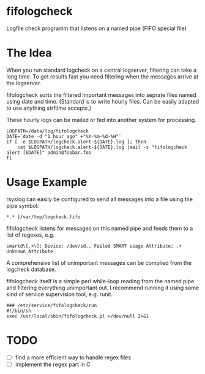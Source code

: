 fifologcheck
============

Logfile check programm that listens on a named pipe (FIFO special file)

The Idea
========

When you run standard logcheck on a central logserver, filtering can take a long time. To get results fast you need filtering when the messages arrive at the logserver. 

fifologcheck sorts the filtered important messages into seprate files named using date and time. (Standard is to write hourly files. Can be easily adapted to use anything strftime accepts.)

These hourly logs can be mailed or fed into another system for processing.
```
LOGPATH=/data/log/fifologcheck
DATE=`date -d "1 hour ago" +"%Y-%m-%d-%H"`
if [ -e $LOGPATH/logcheck.alert-${DATE}.log ]; then
    cat $LOGPATH/logcheck.alert-${DATE}.log |mail -s "fifologcheck alert [$DATE]" admin@foobar.foo
fi
```

Usage Example
=============

rsyslog can easily be configured to send all messages into a file using the pipe symbol:
```
*.* |/var/tmp/logcheck.fifo
```

fifologcheck listens for messages on this named pipe and feeds them to a list of regexes, e.g.
```
smartd\[.+\]: Device: /dev/sd., Failed SMART usage Attribute: .+ Unknown_Attribute
```

A comprehensive list of unimportant messages can be complied from the logcheck database.

fifologcheck itself is a simple perl while-loop reading from the named pipe and filtering everything unimportant out.
I recommend running it using some kind of service supervision tool, e.g. runit.

```
### /etc/service/fifologcheck/run
#!/bin/sh
exec /usr/local/sbin/fifologcheck.pl >/dev/null 2>&1
```

TODO
====

- [ ] find a more efficient way to handle regex files
- [ ] implement the regex part in C
